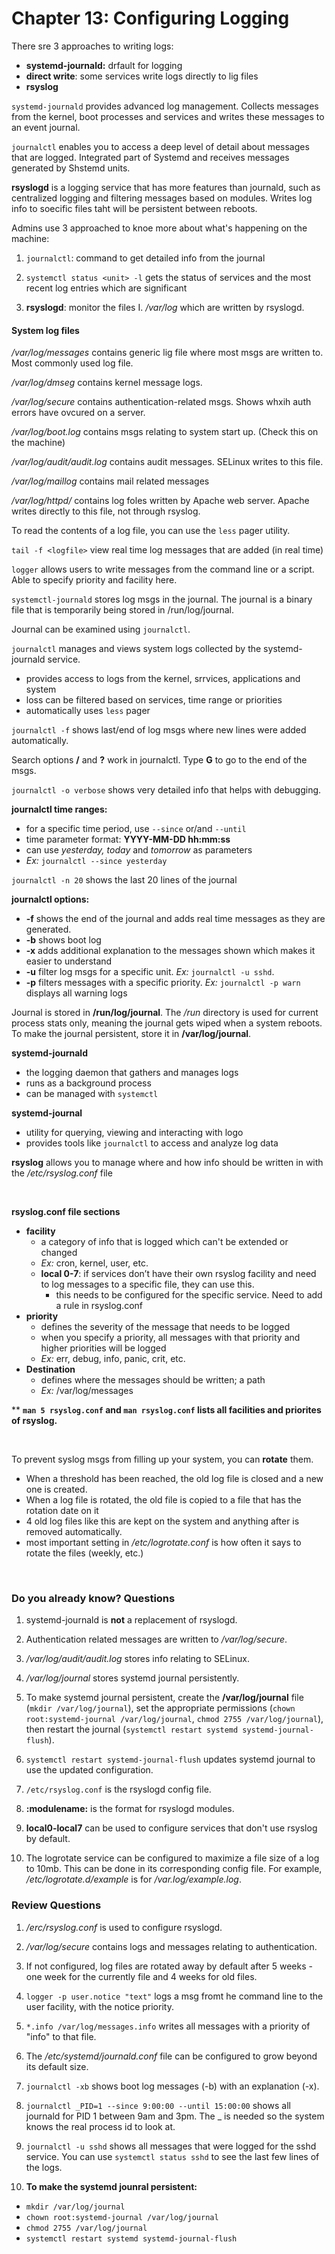 # Chapter 13: Configuring Logging 

There sre 3 approaches to writing logs:
- **systemd-journald:** drfault for logging 
- **direct write**: some services write logs directly to lig files
- **rsyslog**

`systemd-journald` provides advanced log management. Collects messages from the kernel, boot processes and services and writes these messages to an event journal.

`journalctl` enables you to access a deep level of detail about messages that are logged. Integrated part of Systemd and receives messages generated by Shstemd units. 

**rsyslogd** is a logging service that has more features than journald, such as centralized logging and filtering messages based on modules. Writes log info to soecific files taht will be persistent between reboots. 

Admins use 3 approached to knoe more about what's happening on the machine:
1. `journalctl`: command to get detailed info from the journal

2. `systemctl status <unit> -l` gets the status of services and the most recent log entries which are significant

3. **rsyslogd**: monitor the files I. */var/log* which are written by rsyslogd. 

#### System log files

*/var/log/messages* contains generic lig file where most msgs are written to. Most commonly used log file. 

*/var/log/dmseg* contains kernel message logs. 

*/var/log/secure* contains authentication-related msgs. Shows whxih auth errors have ovcured on a server. 

*/var/log/boot.log* contains msgs relating to system start up. (Check this on the machine) 

*/var/log/audit/audit.log* contains audit messages. SELinux writes to this file. 

*/var/log/maillog* contains mail related messages 

*/var/log/httpd/* contains log foles written by Apache web server. Apache writes directly to this file, not through rsyslog. 

To read the contents of a log file, you can use the `less` pager utility. 

`tail -f <logfile>` view real time log messages that are added (in real time)

`logger` allows users to write messages from the command line or a script. Able to specify priority and facility here. 

`systemctl-journald` stores log msgs in the journal. The journal is a binary file that is temporarily being stored in /run/log/journal.

Journal can be examined using `journalctl`. 

`journalctl` manages and views system logs collected by the systemd-journald service. 
- provides access to logs from the kernel, srrvices, applications and system
- loss can be filtered based on services, time range or priorities
- automatically uses `less` pager 

`journalctl -f` shows last/end of log msgs where new lines were added automatically. 

Search options **/** and **?** work in journalctl. Type **G** to go to the end of the msgs. 

`journalctl -o verbose` shows very detailed info that helps with debugging. 

**journalctl time ranges:**
- for a specific time period, use `--since` or/and `--until`
- time parameter format: **YYYY-MM-DD hh:mm:ss**
- can use *yesterday, today* and *tomorrow* as parameters 
- *Ex:* `journalctl --since yesterday`

`journalctl -n 20` shows the last 20 lines of the journal

**journalctl options:**
- **-f** shows the end of the journal and adds real time messages as they are generated. 
- **-b** shows boot log
- **-x** adds additional explanation to the messages shown which makes it easier to understand
- **-u** filter log msgs for a specific unit. *Ex:* `journalctl -u sshd`. 
- **-p** filters messages with a specific priority. *Ex:* `journalctl -p warn` displays all warning logs 

Journal is stored in **/run/log/journal**. 
The */run* directory is used for current process stats only, meaning the journal gets wiped when a system reboots. To make the journal persistent, store it in **/var/log/journal**.

**systemd-journald**
- the logging daemon that gathers and manages logs 
- runs as a background process
- can be managed with `systemctl`

**systemd-journal**
- utility for querying, viewing and interacting with logo
- provides tools like `journalctl` to access and analyze log data 

**rsyslog** allows you to manage where and how info should be written in with the */etc/rsyslog.conf* file

<br/>

**rsyslog.conf file sections** 

- **facility**
    - a category of info that is logged which can't be extended or changed 
    - *Ex:* cron, kernel, user, etc. 
    - **local 0-7**: if services don’t have their own rsyslog facility and need to log messages to a specific file, they can use this. 
        - this needs to be configured for the specific service. Need to add a rule in rsyslog.conf
- **priority**
    - defines the severity of the message that needs to be logged
    - when you specify a priority, all messages with that priority and higher priorities will be logged
    - *Ex:* err, debug, info, panic, crit, etc.
- **Destination**
    - defines where the messages should be written; a path
    - *Ex:* /var/log/messages

** **`man 5 rsyslog.conf` and `man rsyslog.conf` lists all facilities and priorites of rsyslog.**

<br/>

To prevent syslog msgs from filling up your system, you can **rotate** them.
- When a threshold has been reached, the old log file is closed and a new one is created.
- When a log file is rotated, the old file is copied to a file that has the rotation date on it
- 4 old log files like this are kept on the system and anything after is removed automatically.
- most important setting in */etc/logrotate.conf* is how often it says to rotate the files (weekly, etc.)

<br/>


### Do you already know? Questions

1. systemd-journald is **not** a replacement of rsyslogd.

2. Authentication related messages are written to */var/log/secure*.

3. */var/log/audit/audit.log* stores info relating to SELinux.

4. */var/log/journal* stores systemd journal persistently.

5. To make systemd journal persistent, create the **/var/log/journal** file (`mkdir /var/log/journal`), set the appropriate permissions (`chown root:systemd-journal /var/log/journal`, `chmod 2755 /var/log/journal`), then restart the journal (`systemctl restart systemd systemd-journal-flush`).

6. `systemctl restart systemd-journal-flush` updates systemd journal to use the updated configuration.

7. `/etc/rsyslog.conf` is the rsyslogd config file.

8. **:modulename:** is the format for rsyslogd modules.

9. **local0-local7** can be used to configure services that don't use rsyslog by default. 

10. The logrotate service can be configured to maximize a file size of a log to 10mb. This can be done in its corresponding config file. For example, */etc/logrotate.d/example* is for */var.log/example.log*.


### Review Questions

1. */erc/rsyslog.conf* is used to configure rsyslogd.

2. */var/log/secure* contains logs and messages relating to authentication.

3. If not configured, log files are rotated away by default after 5 weeks - one week for the currently file and 4 weeks for old files. 

4. `logger -p user.notice "text"` logs a msg fromt he command line to the user facility, with the notice priority.

5. `*.info /var/log/messages.info` writes all messages with a priority of "info" to that file.

6. The */etc/systemd/journald.conf* file can be configured to grow beyond its default size. 

7. `journalctl -xb` shows boot log messages (-b) with an explanation (-x).

8. `journalctl _PID=1 --since 9:00:00 --until 15:00:00` shows all journald for PID 1 between 9am and 3pm. The _ is needed so the system knows the real process id to look at.

9. `journalctl -u sshd` shows all messages that were logged for the sshd service. You can use `systemctl status sshd` to see the last few lines of the logs. 

10. **To make the systemd jounral persistent:**
- `mkdir /var/log/journal`
- `chown root:systemd-journal /var/log/journal`
- `chmod 2755 /var/log/journal`
- `systemctl restart systemd systemd-journal-flush`


